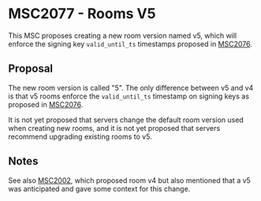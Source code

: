 # MSC2077 - Rooms V5

This MSC proposes creating a new room version named v5, which will enforce the
signing key `valid_until_ts` timestamps proposed in
[MSC2076](https://github.com/matrix-org/matrix-doc/issues/2076).

## Proposal

The new room version is called "5". The only difference between v5 and v4 is
that v5 rooms enforce the `valid_until_ts` timestamp on signing keys as
proposed in [MSC2076](https://github.com/matrix-org/matrix-doc/issues/2076).

It is not yet proposed that servers change the default room version used when
creating new rooms, and it is not yet proposed that servers recommend upgrading
existing rooms to v5.

## Notes

See also [MSC2002](./2002-rooms-v4.md), which proposed room v4 but also
mentioned that a v5 was anticipated and gave some context for this change.

